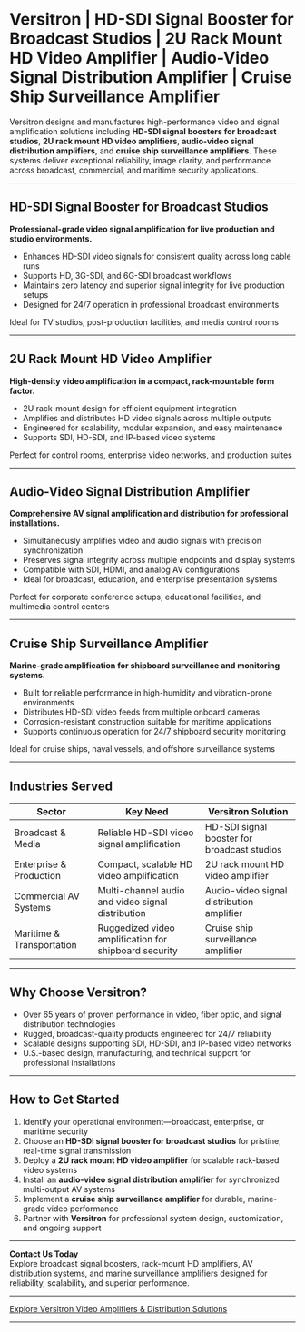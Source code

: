 # Versitron | HD-SDI Signal Booster for Broadcast Studios | 2U Rack Mount HD Video Amplifier | Audio-Video Signal Distribution Amplifier | Cruise Ship Surveillance Amplifier

Versitron designs and manufactures high-performance video and signal amplification solutions including **HD-SDI signal boosters for broadcast studios**, **2U rack mount HD video amplifiers**, **audio-video signal distribution amplifiers**, and **cruise ship surveillance amplifiers**. These systems deliver exceptional reliability, image clarity, and performance across broadcast, commercial, and maritime security applications.

---

## HD-SDI Signal Booster for Broadcast Studios

**Professional-grade video signal amplification for live production and studio environments.**

- Enhances HD-SDI video signals for consistent quality across long cable runs  
- Supports HD, 3G-SDI, and 6G-SDI broadcast workflows  
- Maintains zero latency and superior signal integrity for live production setups  
- Designed for 24/7 operation in professional broadcast environments  

Ideal for TV studios, post-production facilities, and media control rooms

---

## 2U Rack Mount HD Video Amplifier

**High-density video amplification in a compact, rack-mountable form factor.**

- 2U rack-mount design for efficient equipment integration  
- Amplifies and distributes HD video signals across multiple outputs  
- Engineered for scalability, modular expansion, and easy maintenance  
- Supports SDI, HD-SDI, and IP-based video systems  

Perfect for control rooms, enterprise video networks, and production suites

---

## Audio-Video Signal Distribution Amplifier

**Comprehensive AV signal amplification and distribution for professional installations.**

- Simultaneously amplifies video and audio signals with precision synchronization  
- Preserves signal integrity across multiple endpoints and display systems  
- Compatible with SDI, HDMI, and analog AV configurations  
- Ideal for broadcast, education, and enterprise presentation systems  

Perfect for corporate conference setups, educational facilities, and multimedia control centers

---

## Cruise Ship Surveillance Amplifier

**Marine-grade amplification for shipboard surveillance and monitoring systems.**

- Built for reliable performance in high-humidity and vibration-prone environments  
- Distributes HD-SDI video feeds from multiple onboard cameras  
- Corrosion-resistant construction suitable for maritime applications  
- Supports continuous operation for 24/7 shipboard security monitoring  

Ideal for cruise ships, naval vessels, and offshore surveillance systems

---

## Industries Served

| Sector                  | Key Need                                               | Versitron Solution                                               |
|--------------------------|--------------------------------------------------------|------------------------------------------------------------------|
| Broadcast & Media        | Reliable HD-SDI video signal amplification             | HD-SDI signal booster for broadcast studios                      |
| Enterprise & Production  | Compact, scalable HD video amplification               | 2U rack mount HD video amplifier                                 |
| Commercial AV Systems    | Multi-channel audio and video signal distribution      | Audio-video signal distribution amplifier                        |
| Maritime & Transportation| Ruggedized video amplification for shipboard security  | Cruise ship surveillance amplifier                               |

---

## Why Choose Versitron?

- Over 65 years of proven performance in video, fiber optic, and signal distribution technologies  
- Rugged, broadcast-quality products engineered for 24/7 reliability  
- Scalable designs supporting SDI, HD-SDI, and IP-based video networks  
- U.S.-based design, manufacturing, and technical support for professional installations  

---

## How to Get Started

1. Identify your operational environment—broadcast, enterprise, or maritime security  
2. Choose an **HD-SDI signal booster for broadcast studios** for pristine, real-time signal transmission  
3. Deploy a **2U rack mount HD video amplifier** for scalable rack-based video systems  
4. Install an **audio-video signal distribution amplifier** for synchronized multi-output AV systems  
5. Implement a **cruise ship surveillance amplifier** for durable, marine-grade video performance  
6. Partner with **Versitron** for professional system design, customization, and ongoing support  

---

**Contact Us Today**  
Explore broadcast signal boosters, rack-mount HD amplifiers, AV distribution systems, and marine surveillance amplifiers designed for reliability, scalability, and superior performance.

---

[Explore Versitron Video Amplifiers & Distribution Solutions](https://www.versitron.com/collections/hd-sdi-video-distribution-amplifiers)

---
